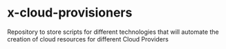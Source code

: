 # x-cloud-provisioners
Repository to store scripts for different technologies that will automate the creation of cloud resources for different Cloud Providers
